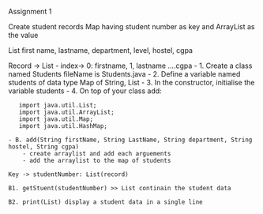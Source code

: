 Assignment 1

Create student records Map having student number as key and ArrayList as the value

List first name, lastname, department, level, hostel, cgpa

Record -> List - index-> 0: firstname, 1, lastname ....cgpa
    - 1. Create a class named Students fileName is Students.java
    - 2. Define a variable named students of data type Map of String, List
    - 3. In the constructor, initialise the variable students
    - 4. On top of your class add:
    
       import java.util.List;
       import java.util.ArrayList;
       import java.util.Map;
       import java.util.HashMap;
       
    - B. add(String firstName, String LastName, String department, String hostel, String cgpa)
        - create arraylist and add each arguements
        - add the arraylist to the map of students

    Key -> studentNumber: List(record)
    
    B1. getStuent(studentNumber) >> List continain the student data
    
    B2. print(List) display a student data in a single line
